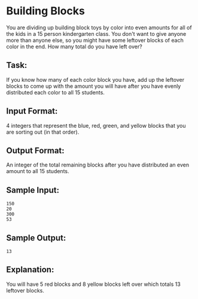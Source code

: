 # Building Blocks

You are dividing up building block toys by color into even amounts for all of the kids in a 15 person kindergarten class. You don't want to give anyone more than anyone else, so you might have some leftover blocks of each color in the end.  How many total do you have left over?

## Task: 
If you know how many of each color block you have, add up the leftover blocks to come up with the amount you will have after you have evenly distributed each color to all 15 students.

## Input Format: 
4 integers that represent the blue, red, green, and yellow blocks that you are sorting out (in that order).

## Output Format: 
An integer of the total remaining blocks after you have distributed an even amount to all 15 students.

## Sample Input: 
```
150
20
300
53
```
## Sample Output: 
```
13
```
## Explanation: 
You will have 5 red blocks and 8 yellow blocks left over which totals 13 leftover blocks.
